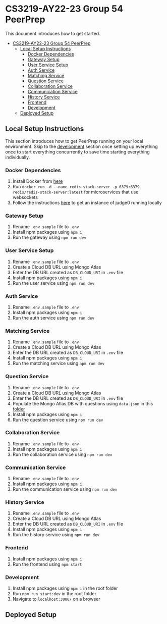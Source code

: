 # CS3219-AY22-23 Group 54 PeerPrep

This document introduces how to get started.
- [CS3219-AY22-23 Group 54 PeerPrep](#cs3219-ay22-23-group-54-peerprep)
  - [Local Setup Instructions](#local-setup-instructions)
    - [Docker Dependencies](#docker-dependencies)
    - [Gateway Setup](#gateway-setup)
    - [User Service Setup](#user-service-setup)
    - [Auth Service](#auth-service)
    - [Matching Service](#matching-service)
    - [Question Service](#question-service)
    - [Collaboration Service](#collaboration-service)
    - [Communication Service](#communication-service)
    - [History Service](#history-service)
    - [Frontend](#frontend)
    - [Development](#development)
  - [Deployed Setup](#deployed-setup)
## Local Setup Instructions

This section introduces how to get PeerPrep running on your local environment. Skip to the [development](#development) section once setting up everything once to start everything concurrently to save time starting everything individually.
### Docker Dependencies
1. Install Docker from [here](https://docs.docker.com/get-docker/)
2. Run `docker run -d --name redis-stack-server -p 6379:6379 redis/redis-stack-server:latest` for microservices that use websockets
3. Follow the instructions [here](backend/online-judge/README.md) to get an instance of judge0 running locally

### Gateway Setup
1. Rename `.env.sample` file to `.env`
2. Install npm packages using `npm i`
3. Run the gateway using `npm run dev`
### User Service Setup
1. Rename `.env.sample` file to `.env`
2. Create a Cloud DB URL using Mongo Atlas
3. Enter the DB URL created as `DB_CLOUD_URI` in `.env` file
4. Install npm packages using `npm i`
5. Run the user service using `npm run dev`
### Auth Service
1. Rename `.env.sample` file to `.env`
2. Install npm packages using `npm i`
3. Run the auth service using `npm run dev`
### Matching Service
1. Rename `.env.sample` file to `.env`
2. Create a Cloud DB URL using Mongo Atlas
3. Enter the DB URL created as `DB_CLOUD_URI` in `.env` file
4. Install npm packages using `npm i`
5. Run the matching service using `npm run dev`
### Question Service
1. Rename `.env.sample` file to `.env`
2. Create a Cloud DB URL using Mongo Atlas
3. Enter the DB URL created as `DB_CLOUD_URI` in `.env` file
4. Populate the Mongo Atlas DB with questions using `data.json` in this [folder](/backend/question-service/crawler/)
5. Install npm packages using `npm i`
6. Run the question service using `npm run dev`

### Collaboration Service
1. Rename `.env.sample` file to `.env`
2. Install npm packages using `npm i`
3. Run the collaboration service using `npm run dev`
### Communication Service
1. Rename `.env.sample` file to `.env`
2. Install npm packages using `npm i`
3. Run the communication service using `npm run dev`
### History Service
1. Rename `.env.sample` file to `.env`
2. Create a Cloud DB URL using Mongo Atlas
3. Enter the DB URL created as `DB_CLOUD_URI` in `.env` file
4. Install npm packages using `npm i`
5. Run the history service using `npm run dev`
### Frontend
1. Install npm packages using `npm i`
2. Run the frontend using `npm start`

### Development
1. Install npm packages using `npm i` in the root folder
3. Run `npm run start:dev` in the root folder
4. Navigate to `localhost:3000/` on a browser

## Deployed Setup


